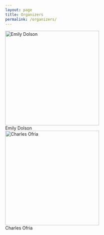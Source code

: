 ```yaml
---
layout: page
title: Organizers
permalink: /organizers/
---
```


<style>
article .begin-examples ~ h2,
article .begin-examples ~ h2 + p {
    width: 100%;
    clear: both;
}

article .begin-examples ~ h3,
article .begin-examples ~ p,
article .begin-examples ~ .highlight {
    width: 50%;
}

article .begin-examples ~ h3,
article .begin-examples ~ .p1,
article .begin-examples ~ .p2,
article .begin-examples ~ .highlight {
    width: 50%;
}

article .begin-examples ~ h3,
article .begin-examples ~ .p1 {
    float: left;
    box-sizing: border-box;
    padding-right: 1rem;
    clear: both;
}


article .begin-examples ~ .p2 {
    float: right;
    clear: right;
    margin-bottom: 1rem;
}

.end-examples {
    clear: both;
}
article .end-examples ~ p1,
article .end-examples ~ p2,
article .end-examples ~ h3,
article .end-examples ~ .highlight {
    width: auto;
    float: none;
    clear: none;
}
</style>

<div class="begin-examples"></div>

<img class="p1" src="http://cse.msu.edu/~dolsonem/wordpress/wp-content/uploads/2014/09/DolsonHeadshot-225x300.jpg" align="center" alt="Emily Dolson" height=300>
<div class="p1">
Emily Dolson
</div>

<img class="p2" src="http://www.ofria.com/OfriaPhoto-web.jpg" align="center" alt="Charles Ofria" height=300>
<div class="p2">
Charles Ofria
</div>


<div class="end-examples"></div>
